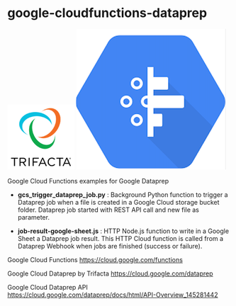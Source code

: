 # google-cloudfunctions-dataprep

![Trifacta logo](trifactalogo.png)    ![Cloud Dataprep logo](clouddataprep.png)

Google Cloud Functions examples for Google Dataprep

- **gcs_trigger_dataprep_job.py** : Background Python function to trigger a Dataprep job when a file is created in a Google Cloud storage bucket folder. Dataprep job started with REST API call and new file as parameter.

- **job-result-google-sheet.js** : HTTP Node.js function to write in a Google Sheet a Dataprep job result. This HTTP Cloud function is called from a Dataprep Webhook when jobs are finished (success or failure).

Google Cloud Functions https://cloud.google.com/functions

Google Cloud Dataprep by Trifacta https://cloud.google.com/dataprep

Google Cloud Dataprep API https://cloud.google.com/dataprep/docs/html/API-Overview_145281442
